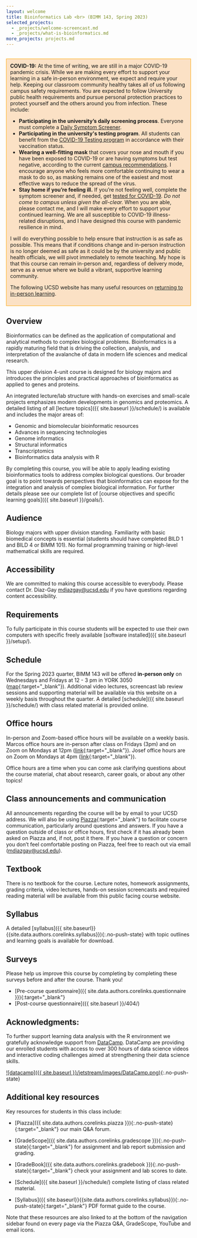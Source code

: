 ```yaml
---
layout: welcome
title: Bioinformatics Lab <br> (BIMM 143, Spring 2023)
selected_projects:
  - _projects/welcome-screencast.md
  - _projects/what-is-bioinformatics.md
more_projects: projects.md
---
```



<br>

<div style="background-color: #fbe1c5 ; padding: 10px; border: 1px solid orange;">
  <b>COVID-19:</b>  At the time of writing, we are still in a major COVID-19 pandemic crisis. While we are making every effort to support your learning in a safe in-person environment, we expect and require your help. Keeping our classroom community healthy takes all of us following campus safety requirements. You are expected to follow University public health requirements and pursue personal protection practices to protect yourself and the others around you from infection. These include:<p>
<ul>
<li> <b>Participating in the university’s daily screening process</b>.
Everyone must complete a <a href="https://returntolearn.ucsd.edu/return-to-campus/testing-and-screening/student-screening-and-testing/index.html#daily-screening">Daily Symptom Screener</a>.</li>

<li> <b>Participating in the university's testing program</b>.
All students can benefit from the <a href="https://returntolearn.ucsd.edu/return-to-campus/testing-and-screening/student-screening-and-testing/index.html#covid-testing">COVID-19 Testing program</a> in accordance with their vaccination status.</li>

<li> <b>Wearing a well-fitting mask</b> that covers your nose and mouth if you have been exposed to COVID-19 or are having symptoms but test negative, according to the current <a href="https://returntolearn.ucsd.edu/campus-guidelines/masking-and-operations/index.html">campus recommendations</a>. I encourage anyone who feels more comfortable continuing to wear a mask to do so, as masking remains one of the easiest and most effective ways to reduce the spread of the virus.</li>

<li> <b>Stay home if you’re feeling ill.</b>
If you’re not feeling well, complete the symptom screener and, if needed, get <a href="https://health.ucsd.edu/coronavirus/Pages/testing.aspx">tested for COVID-19</a>. <i>Do not come to campus unless given the all-clear.</i> When you are able, please contact me, and I will make every effort to support your continued learning. We are all susceptible to COVID-19 illness-related disruptions, and I have designed this course with pandemic resilience in mind.</li>
</ul></p>

I will do everything possible to help ensure that instruction is as safe as possible. This means that if conditions change and in-person instruction is no longer deemed as safe as it could be by the university and public health officials, we will pivot immediately to remote teaching. My hope is that this course can remain in-person and, regardless of delivery mode, serve as a venue where we build a vibrant, supportive learning community.

The following UCSD website has many useful resources on <a href="https://returntolearn.ucsd.edu">returning to in-person learning</a>. 
</div>


## Overview
Bioinformatics can be defined as the application of computational and analytical methods to complex biological problems. Bioinformatics is a rapidly maturing field that is driving the collection, analysis, and interpretation of the avalanche of data in modern life sciences and medical research.

This upper division 4-unit course is designed for biology majors and introduces the principles and practical approaches of bioinformatics as applied to genes and proteins.

An integrated lecture/lab structure with hands-on exercises and small-scale projects emphasizes modern developments in genomics and proteomics. A detailed listing of all [lecture topics]({{ site.baseurl }}/schedule/) is available and includes the major areas of: 

- Genomic and biomolecular bioinformatic resources
- Advances in sequencing technologies
- Genome informatics
- Structural informatics
- Transcriptomics
- Bioinformatics data analysis with R

By completing this course, you will be able to apply leading existing bioinformatics tools to address complex biological questions. Our broader goal is to point towards perspectives that bioinformatics can expose for the integration and analysis of complex biological information. For further details please see our complete list of [course objectives and specific learning goals]({{ site.baseurl }}/goals/).


## Audience
Biology majors with upper division standing. Familiarity with basic biomedical concepts is essential (students should have completed BILD 1 and BILD 4 or BIMM 101). No formal programming training or high-level mathematical skills are required.


## Accessibility
We are committed to making this course accessible to everybody. Please contact Dr. Díaz-Gay <mdiazgay@ucsd.edu> if you have questions regarding content accessibility.


## Requirements
To fully participate in this course students will be expected to use their own computers with specific freely available [software installed]({{ site.baseurl }}/setup/).


## Schedule
For the Spring 2023 quarter, BIMM 143 will be offered **in-person only** on Wednesdays and Fridays at 12 - 3 pm in YORK 3050 ([map](https://goo.gl/maps/V7xUaJyUDxiGzxyBA){:target="_blank"}). Additional video lectures, screencast lab review sessions and supporting material will be available via this website on a weekly basis throughout the quarter. A detailed [schedule]({{ site.baseurl }}/schedule/) with class related material is provided online.


## Office hours
In-person and Zoom-based office hours will be available on a weekly basis. Marcos office hours are in-person after class on Fridays (3pm) and on Zoom on Mondays at 12pm ([link](https://ucsd.zoom.us/j/92563499659?pwd=K25WVWMzdUVUVVFnNnNJY3JNUmlZdz09){:target="_blank"}). Josef office hours are on Zoom on Mondays at 4pm ([link](https://ucsd.zoom.us/j/94975093659){:target="_blank"}).

Office hours are a time when you can come ask clarifying questions about the course material, chat about research, career goals, or about any other topics!


## Class announcements and communication
All announcements regarding the course will be by email to your UCSD address. We will also be using [Piazza]({{site.data.authors.corelinks.piazza}}){:target="_blank"} to facilitate course communication, particularly around questions and answers. If you have a question outside of class or office hours, first check if it has already been asked on Piazza and, if not, post it there. If you have a question or concern you don’t feel comfortable posting on Piazza, feel free to reach out via email (<mdiazgay@ucsd.edu>).  


## Textbook
There is no textbook for the course. Lecture notes, homework assignments, grading criteria, video lectures, hands-on session screencasts and required reading material will be available from this public facing course website.


## Syllabus
A detailed [syllabus]({{ site.baseurl}}{{site.data.authors.corelinks.syllabus}}){:.no-push-state} with topic outlines and learning goals is available for download.


## Surveys
Please help us improve this course by completing by completing these surveys before and after the course. Thank you!
* [Pre-course questionnaire]({{ site.data.authors.corelinks.questionnaire }}){:target="_blank"}  
* [Post-course questionnaire]({{ site.baseurl }}/404/) 


## Acknowledgments:
<!-- In addition to working on personal laptops we will also be using remote supercomputing resources for analyzing bioinformatics data at scale. Our use of these resources is kindly supported by [NSF/XSEDE](https://www.xsede.org/) grant allocation TG-BIO170077.  

[![xsede]({{ site.baseurl }}/jetstream/images/xsede.png)](https://jetstream-cloud.org/){:.no-push-state}   -->

To further support learning data analysis with the R environment we gratefully acknowledge support from [DataCamp](https://www.datacamp.com/). DataCamp are providing our enrolled students with access to over 300 hours of data science videos and interactive coding challenges aimed at strengthening their data science skills.

[![datacamp]({{ site.baseurl }}/jetstream/images/DataCamp.png)](https://www.datacamp.com/){:.no-push-state}  


## Additional key resources  
Key resources for students in this class include:  

- [Piazza]({{ site.data.authors.corelinks.piazza }}){:.no-push-state}{:target="_blank"}  our main Q&A forum.

- [GradeScope]({{ site.data.authors.corelinks.gradescope }}){:.no-push-state}{:target="_blank"} for assignment and lab report submission and grading.

- [GradeBook]({{ site.data.authors.corelinks.gradebook }}){:.no-push-state}{:target="_blank"}  check your assignment and lab scores to date.  

- [Schedule]({{ site.baseurl }}/schedule/) complete listing of class related material.  

- [Syllabus]({{ site.baseurl}}{{site.data.authors.corelinks.syllabus}}){:.no-push-state}{:target="_blank"}  PDF format guide to the course.


Note that these resources are also linked to at the bottom of the navigation sidebar found on every page via the Piazza Q&A, GradeScope, YouTube and email icons.
